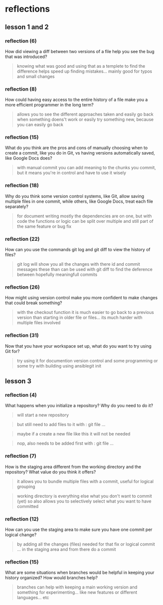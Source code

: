 # reflections

## lesson 1 and 2

### reflection (6)

How did viewing a diff between two versions of a file help you see the bug that was introduced?

> knowing what was good and using that as a templete to find the difference helps speed up finding mistakes... mainly good for typos and small changes

### reflection (8)

How could having easy access to the entire history of a file make you a more efficient programmer in the long term?

> allows you to see the different approaches taken and easily go back when something doens't work or easily try something new, because you can easily go back

### reflection (15)

What do you think are the pros and cons of manually choosing when to create a commit, like you do in Git, vs having versions automatically saved, like Google Docs does?

> with manual commit you can add meaning to the chunks you commit, but it means you're in control and have to use it wisely

### reflection (18)

Why do you think some version control systems, like Git, allow saving multiple files in one commit, while others, like Google Docs, treat each file separately?

> for document writing mostly the dependencies are on one, but with code the functions or logic can be split over multiple and still part of the same feature or bug fix

### reflection (22)

How can you use the commands git log and git diff to view the history of files?

> git log will show you all the changes with there id and commit messages
> these than can be used with git diff to find the deference between hopefully meaningfull commits

### reflection (26)

How might using version control make you more confident to make changes that could break something?

> with the checkout function it is much easier to go back to a previous version than starting in older file or files... its much harder with multiple files involved

### reflection (31)

Now that you have your workspace set up, what do you want to try using Git for?

> try using it for documention version control and some programming or some try with building using ansiblegit init

## lesson 3

### reflection (4)

What happens when you initialize a repository? Why do you need to do it?

> will start a new repository

> but still need to add files to it with : git file ...

> maybe if a create a new file like this it will not be needed

> nop, also needs to be added first with : git file ...

### reflection (7)

How is the staging area different from the working directory and the repository? What value do you think it offers?

> it allows you to bundle multiple files with a commit, useful for logical grouping

> working directory is everything else what you don't want to commit (yet) so also allows you to selectively select what you want to have committed

### reflection (12)

How can you use the staging area to make sure you have one commit per logical change?

> by adding all the changes (files) needed for that fix or logical commit ... in the staging area and from there do a commit

### reflection (15)

What are some situations when branches would be helpful in keeping your history organized? How would branches help?

> branches can help with keeping a main working version and something for experimenting... like new features or different languages... etc
